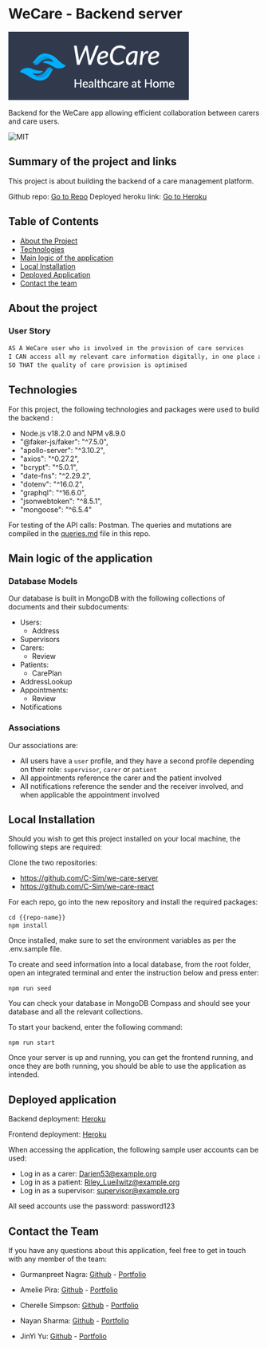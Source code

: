 # WeCare - Backend server

![WeCare](./wecare.png)

Backend for the WeCare app allowing efficient collaboration between carers and care users.

![MIT](https://img.shields.io/badge/License-MIT-blue)

## Summary of the project and links

This project is about building the backend of a care management platform.

Github repo: [Go to Repo](https://github.com/C-Sim/we-care-server)
Deployed heroku link: [Go to Heroku](https://fathomless-bayou-99698.herokuapp.com/)

## Table of Contents

- [About the Project](#about-the-project)
- [Technologies](#technologies)
- [Main logic of the application](#main-logic-of-the-application)
- [Local Installation](#local-installation)
- [Deployed Application](#deployed-application)
- [Contact the team](#contact-the-team)

## About the project

### User Story

```md
AS A WeCare user who is involved in the provision of care services
I CAN access all my relevant care information digitally, in one place and make live changes
SO THAT the quality of care provision is optimised
```

## Technologies

For this project, the following technologies and packages were used to build the backend :

- Node.js v18.2.0 and NPM v8.9.0
- "@faker-js/faker": "^7.5.0",
- "apollo-server": "^3.10.2",
- "axios": "^0.27.2",
- "bcrypt": "^5.0.1",
- "date-fns": "^2.29.2",
- "dotenv": "^16.0.2",
- "graphql": "^16.6.0",
- "jsonwebtoken": "^8.5.1",
- "mongoose": "^6.5.4"

For testing of the API calls: Postman.
The queries and mutations are compiled in the [queries.md](https://github.com/C-Sim/we-care-server/blob/main/queries.md) file in this repo.

## Main logic of the application

### Database Models

Our database is built in MongoDB with the following collections of documents and their subdocuments:

- Users:
  - Address
- Supervisors
- Carers:
  - Review
- Patients:
  - CarePlan
- AddressLookup
- Appointments:
  - Review
- Notifications

### Associations

Our associations are:

- All users have a `user` profile, and they have a second profile depending on their role: `supervisor`, `carer` or `patient`
- All appointments reference the carer and the patient involved
- All notifications reference the sender and the receiver involved, and when applicable the appointment involved

## Local Installation

Should you wish to get this project installed on your local machine, the following steps are required:

Clone the two repositories:

- https://github.com/C-Sim/we-care-server
- https://github.com/C-Sim/we-care-react

For each repo, go into the new repository and install the required packages:

```
cd {{repo-name}}
npm install
```

Once installed, make sure to set the environment variables as per the .env.sample file.

To create and seed information into a local database, from the root folder, open an integrated terminal and enter the instruction below and press enter:

```
npm run seed
```

You can check your database in MongoDB Compass and should see your database and all the relevant collections.

To start your backend, enter the following command:

```
npm run start
```

Once your server is up and running, you can get the frontend running, and once they are both running, you should be able to use the application as intended.

## Deployed application

Backend deployment: [Heroku](https://floating-river-62141.herokuapp.com/)

Frontend deployment: [Heroku](https://fathomless-bayou-99698.herokuapp.com/)

When accessing the application, the following sample user accounts can be used:

- Log in as a carer: Darien53@example.org
- Log in as a patient: Riley_Lueilwitz@example.org
- Log in as a supervisor: supervisor@example.org

All seed accounts use the password: password123

## Contact the Team

If you have any questions about this application, feel free to get in touch with any member of the team:

- Gurmanpreet Nagra: [Github](https://github.com/Mkn01) - [Portfolio](https://mkn01.github.io/portfolio/)

- Amelie Pira: [Github](https://github.com/Am0031) - [Portfolio](https://am0031.github.io/my-portfolio-react/)

- Cherelle Simpson: [Github](https://github.com/C-Sim) - [Portfolio](https://c-sim.github.io/portfolio-react/)

- Nayan Sharma: [Github](https://github.com/nsharma-uk) - [Portfolio](https://nsharma-uk.github.io/professional-portfolio/)

- JinYi Yu: [Github](https://github.com/jinyiyu) - [Portfolio](https://jinyiyu.github.io/my-personal-protfolio/)
